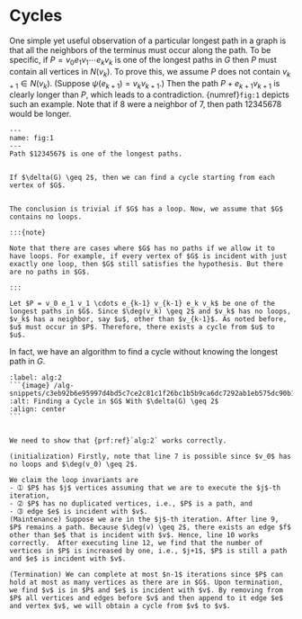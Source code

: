 # Cycles

One simple yet useful observation of a particular longest path in a graph is that all the neighbors of the terminus must occur along the path. To be specific, if $P = v_0 e_1 v_1 \cdots e_k v_k$ is one of the longest paths in $G$ then $P$ must contain all vertices in $N(v_k)$. To prove this, we assume $P$ does not contain $v_{k+1} \in N(v_k)$. (Suppose $\psi(e_{k+1}) = v_k v_{k+1}$.) Then the path $P + e_{k+1}v_{k+1}$ is clearly longer than $P$, which leads to a contradiction. {numref}`fig:1` depicts such an example. Note that if $8$ were a neighbor of $7$, then path $12345678$ would be longer.


```{figure} /figures/g-001.png
---
name: fig:1
---
Path $1234567$ is one of the longest paths.

```

````{prf:proposition}

If $\delta(G) \geq 2$, then we can find a cycle starting from each vertex of $G$.

````

````{prf:proof}

The conclusion is trivial if $G$ has a loop. Now, we assume that $G$ contains no loops.

:::{note}

Note that there are cases where $G$ has no paths if we allow it to have loops. For example, if every vertex of $G$ is incident with just exactly one loop, then $G$ still satisfies the hypothesis. But there are no paths in $G$.

:::

Let $P = v_0 e_1 v_1 \cdots e_{k-1} v_{k-1} e_k v_k$ be one of the longest paths in $G$. Since $\deg(v_k) \geq 2$ and $v_k$ has no loops, $v_k$ has a neighbor, say $u$, other than $v_{k-1}$. As noted before, $u$ must occur in $P$. Therefore, there exists a cycle from $u$ to $u$.

````

In fact, we have an algorithm to find a cycle without knowing the longest path in $G$.


````{prf:algorithm} Finding a Cycle in $G$ With $\delta(G) \geq 2$
:label: alg:2
```{image} /alg-snippets/c3eb92b6e95997d4bd5c7ce2c81c1f26bc1b5b9ca6dc7292ab1eb575dc90b179.png
:alt: Finding a Cycle in $G$ With $\delta(G) \geq 2$
:align: center
```
````

````{prf:proof}

We need to show that {prf:ref}`alg:2` works correctly.

(initialization) Firstly, note that line 7 is possible since $v_0$ has no loops and $\deg(v_0) \geq 2$.

We claim the loop invariants are
- ➀ $P$ has $j$ vertices assuming that we are to execute the $j$-th iteration,
- ➁ $P$ has no duplicated vertices, i.e., $P$ is a path, and
- ➂ edge $e$ is incident with $v$.
(Maintenance) Suppose we are in the $j$-th iteration. After line 9, $P$ remains a path. Because $\deg(v) \geq 2$, there exists an edge $f$ other than $e$ that is incident with $v$. Hence, line 10 works correctly.  After executing line 12, we find that the number of vertices in $P$ is increased by one, i.e., $j+1$, $P$ is still a path and $e$ is incident with $v$.

(Termination) We can complete at most $n-1$ iterations since $P$ can hold at most as many vertices as there are in $G$. Upon termination, we find $v$ is in $P$ and $e$ is incident with $v$. By removing from $P$ all vertices and edges before $v$ and then append to it edge $e$ and vertex $v$, we will obtain a cycle from $v$ to $v$.

````
